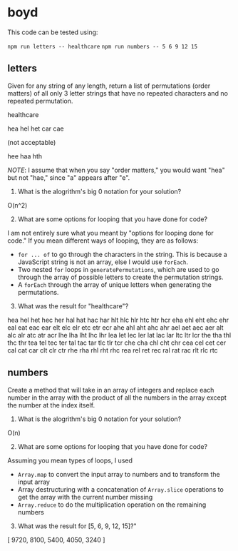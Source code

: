 # boyd

This code can be tested using:

`npm run letters -- healthcare`
`npm run numbers -- 5 6 9 12 15`

## letters

Given for any string of any length, return a list of permutations (order matters) of all only 3 letter strings that have no repeated characters and no repeated permutation.

healthcare

hea
hel
het
car
cae

(not acceptable)

hee
haa
hth

*NOTE*: I assume that when you say "order matters," you would want "hea" but not "hae," since "a" appears after "e".

1. What is the alogrithm's big 0 notation for your solution?

O(n^2)

2. What are some options for looping that you have done for code?

I am not entirely sure what you meant by "options for looping done for code." If you mean different ways of looping, they are as follows:

* `for ... of` to go through the characters in the string. This is because a JavaScript string is not an array, else I would use `forEach`.
* Two nested `for` loops in `generatePermutations`, which are used to go through the array of possible letters to create the permutation strings.
* A `forEach` through the array of unique letters when generating the permutations.

3. What was the result for "healthcare"?

hea
hel
het
hec
her
hal
hat
hac
har
hlt
hlc
hlr
htc
htr
hcr
eha
ehl
eht
ehc
ehr
eal
eat
eac
ear
elt
elc
elr
etc
etr
ecr
ahe
ahl
aht
ahc
ahr
ael
aet
aec
aer
alt
alc
alr
atc
atr
acr
lhe
lha
lht
lhc
lhr
lea
let
lec
ler
lat
lac
lar
ltc
ltr
lcr
the
tha
thl
thc
thr
tea
tel
tec
ter
tal
tac
tar
tlc
tlr
tcr
che
cha
chl
cht
chr
cea
cel
cet
cer
cal
cat
car
clt
clr
ctr
rhe
rha
rhl
rht
rhc
rea
rel
ret
rec
ral
rat
rac
rlt
rlc
rtc

## numbers

Create a method that will take in an array of integers and replace each number in the array with the product of all the numbers in the array except the number at the index itself.

1. What is the alogrithm's big 0 notation for your solution?

O(n)

2. What are some options for looping that you have done for code?

Assuming you mean types of loops, I used

* `Array.map` to convert the input array to numbers and to transform the input array
* Array destructuring with a concatenation of `Array.slice` operations to get the array with the current number missing
* `Array.reduce` to do the multiplication operation on the remaining numbers

3. What was the result for [5, 6, 9, 12, 15]?"

[ 9720, 8100, 5400, 4050, 3240 ]